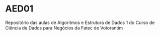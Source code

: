 # AED01
Repositório das aulas de Algoritmos e Estrutura de Dados 1 do Curso de Ciência de Dados para Negócios da Fatec de Votorantim
